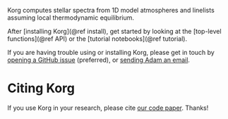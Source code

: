 Korg computes stellar spectra from 1D model atmospheres and linelists assuming local thermodynamic equilibrium.

After [installing Korg](@ref install), get started by looking at the [top-level functions](@ref API) or the [tutorial notebooks](@ref tutorial).

If you are having trouble using or installing Korg, please get in touch by [opening a GitHub issue](https://github.com/ajwheeler/Korg.jl/issues) (preferred), or [sending Adam an email](mailto:wheeler.883@osu.edu).

# Citing Korg
If you use Korg in your research, please cite [our code paper](https://ui.adsabs.harvard.edu/abs/2023AJ....165...68W/abstract).  Thanks!
